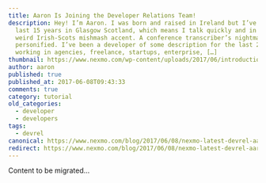 ```yaml
---
title: Aaron Is Joining the Developer Relations Team!
description: Hey! I’m Aaron. I was born and raised in Ireland but I’ve spent the
  last 15 years in Glasgow Scotland, which means I talk quickly and in some
  weird Irish-Scots mishmash accent. A conference transcriber’s nightmare
  personified. I’ve been a developer of some description for the last 20 years;
  working in agencies, freelance, startups, enterprise, […]
thumbnail: https://www.nexmo.com/wp-content/uploads/2017/06/introduction-header.jpg
author: aaron
published: true
published_at: 2017-06-08T09:43:33
comments: true
category: tutorial
old_categories:
  - developer
  - developers
tags:
  - devrel
canonical: https://www.nexmo.com/blog/2017/06/08/nexmo-latest-devrel-aaron-bassett-dr
redirect: https://www.nexmo.com/blog/2017/06/08/nexmo-latest-devrel-aaron-bassett-dr
---
```

Content to be migrated...